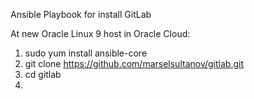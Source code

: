 Ansible Playbook for install GitLab

At new Oracle Linux 9 host in Oracle Cloud:
1. sudo yum install ansible-core
2. git clone https://github.com/marselsultanov/gitlab.git
3. cd gitlab
4. 
